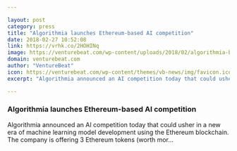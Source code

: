 ```yaml
---

layout: post
category: press
title: "Algorithmia launches Ethereum-based AI competition"
date: 2018-02-27 10:52:08
link: https://vrhk.co/2HOHINq
image: https://venturebeat.com/wp-content/uploads/2018/02/algorithmia-block-chain-ml-1.png?fit=2302%2C1188&strip=all
domain: venturebeat.com
author: "VentureBeat"
icon: https://venturebeat.com/wp-content/themes/vb-news/img/favicon.ico
excerpt: "Algorithmia announced an AI competition today that could usher in a new era of machine learning model development using the Ethereum blockchain. The company is offering 3 Ethereum tokens (worth mor…"

---
```


### Algorithmia launches Ethereum-based AI competition

Algorithmia announced an AI competition today that could usher in a new era of machine learning model development using the Ethereum blockchain. The company is offering 3 Ethereum tokens (worth mor…